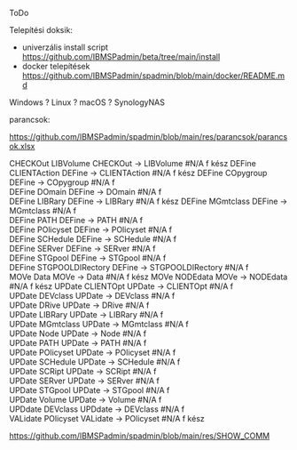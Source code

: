 ToDo

Telepítési doksik:

- univerzális install script https://github.com/IBMSPadmin/beta/tree/main/install
- docker telepítések https://github.com/IBMSPadmin/spadmin/blob/main/docker/README.md

Windows ?
Linux ?
macOS ?
SynologyNAS 

parancsok:

https://github.com/IBMSPadmin/spadmin/blob/main/res/parancsok/parancsok.xlsx

CHECKOut	LIBVolume	CHECKOut -> LIBVolume	#N/A	f	kész
DEFine	CLIENTAction	DEFine -> CLIENTAction	#N/A	f	kész
DEFine	COpygroup	DEFine -> COpygroup	#N/A	f	
DEFine	DOmain	DEFine -> DOmain	#N/A	f	
DEFine	LIBRary	DEFine -> LIBRary	#N/A	f	kész
DEFine	MGmtclass	DEFine -> MGmtclass	#N/A	f	
DEFine	PATH	DEFine -> PATH	#N/A	f	
DEFine	POlicyset	DEFine -> POlicyset	#N/A	f	
DEFine	SCHedule	DEFine -> SCHedule	#N/A	f	
DEFine	SERver	DEFine -> SERver	#N/A	f	
DEFine	STGpool	DEFine -> STGpool	#N/A	f	
DEFine	STGPOOLDIRectory	DEFine -> STGPOOLDIRectory	#N/A	f	
MOVe	Data	MOVe -> Data	#N/A	f	kész
MOVe	NODEdata	MOVe -> NODEdata	#N/A	f	kész
UPDate	CLIENTOpt	UPDate -> CLIENTOpt	#N/A	f	
UPDate	DEVclass	UPDate -> DEVclass	#N/A	f	
UPDate	DRive	UPDate -> DRive	#N/A	f	
UPDate	LIBRary	UPDate -> LIBRary	#N/A	f	
UPDate	MGmtclass	UPDate -> MGmtclass	#N/A	f	
UPDate	Node	UPDate -> Node	#N/A	f	
UPDate	PATH	UPDate -> PATH	#N/A	f	
UPDate	POlicyset	UPDate -> POlicyset	#N/A	f	
UPDate	SCHedule	UPDate -> SCHedule	#N/A	f	
UPDate	SCRipt	UPDate -> SCRipt	#N/A	f	
UPDate	SERver	UPDate -> SERver	#N/A	f	
UPDate	STGpool	UPDate -> STGpool	#N/A	f	
UPDate	Volume	UPDate -> Volume	#N/A	f	
UPDdate	DEVclass	UPDdate -> DEVclass	#N/A	f	
VALidate	POlicyset	VALidate -> POlicyset	#N/A	f	kész

https://github.com/IBMSPadmin/spadmin/blob/main/res/SHOW_COMM

